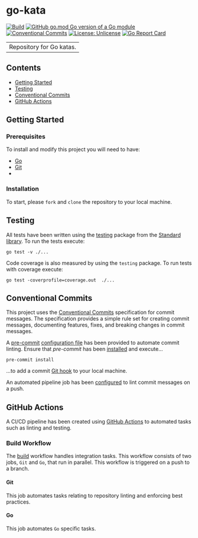 # go-kata

[![Build](https://github.com/J-R-Oliver/go-kata/actions/workflows/build.yml/badge.svg)](https://github.com/J-R-Oliver/g0-kata/actions/workflows/build.yml)
[![GitHub go.mod Go version of a Go module](https://img.shields.io/github/go-mod/go-version/J-R-Oliver/go-kata)](https://github.com/gomods/athens)
[![Conventional Commits](https://img.shields.io/badge/Conventional%20Commits-1.0.0-%23FE5196?logo=conventionalcommits&logoColor=white)](https://conventionalcommits.org)
[![License: Unlicense](https://img.shields.io/badge/license-Unlicense-blue.svg)](http://unlicense.org/)
[![Go Report Card](https://goreportcard.com/badge/github.com/J-R-Oliver/go-kata)](https://goreportcard.com/report/github.com/J-R-Oliver/go-kata)

<table>
<tr>
<td>
Repository for Go katas.
</td>
</tr>
</table>

## Contents

- [Getting Started](#getting-started)
- [Testing](#testing)
- [Conventional Commits](#conventional-commits)
- [GitHub Actions](#github-actions)

## Getting Started

### Prerequisites

To install and modify this project you will need to have:

- [Go](https://go.dev)
- [Git](https://git-scm.com)
-

### Installation

To start, please `fork` and `clone` the repository to your local machine.

## Testing

All tests have been written using the [testing](https://pkg.go.dev/testing) package from the 
[Standard library](https://pkg.go.dev/std). To run the tests execute:

```shell
go test -v ./...
```

Code coverage is also measured by using the `testing` package. To run tests with coverage execute:

```shell
go test -coverprofile=coverage.out  ./...
```

## Conventional Commits

This project uses the [Conventional Commits](https://www.conventionalcommits.org/en/v1.0.0/) specification for commit
messages. The specification provides a simple rule set for creating commit messages, documenting features, fixes, and
breaking changes in commit messages.

A [pre-commit](https://pre-commit.com) [configuration file](.pre-commit-config.yaml) has been provided to automate
commit linting. Ensure that *pre-commit* has been [installed](https://www.conventionalcommits.org/en/v1.0.0/) and
execute...

```shell
pre-commit install
````

...to add a commit [Git hook](https://git-scm.com/book/en/v2/Customizing-Git-Git-Hooks) to your local machine.

An automated pipeline job has been [configured](.github/workflows/build.yml) to lint commit messages on a push.

## GitHub Actions

A CI/CD pipeline has been created using [GitHub Actions](https://github.com/features/actions) to automated tasks such as
linting and testing.

### Build Workflow

The [build](./.github/workflows/build.yml) workflow handles integration tasks. This workflow consists of two jobs, `Git`
and `Go`, that run in parallel. This workflow is triggered on a push to a branch.

#### Git

This job automates tasks relating to repository linting and enforcing best practices.

#### Go

This job automates `Go` specific tasks.
